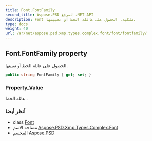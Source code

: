 ```yaml
---
title: Font.FontFamily
second_title: Aspose.PSD لمرجع .NET API
description: Font ملكية. الحصول على عائلة الخط أو تعيينها.
type: docs
weight: 40
url: /ar/net/aspose.psd.xmp.types.complex.font/font/fontfamily/
---
```

## Font.FontFamily property

الحصول على عائلة الخط أو تعيينها.

```csharp
public string FontFamily { get; set; }
```

### Property_Value

عائلة الخط .

### أنظر أيضا

* class [Font](../)
* مساحة الاسم [Aspose.PSD.Xmp.Types.Complex.Font](../../font/)
* المجسم [Aspose.PSD](../../../)


